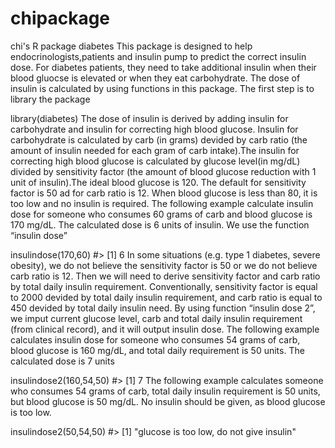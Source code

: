 # chipackage
chi's R package
diabetes
This package is designed to help endocrinologists,patients and insulin pump to predict the correct insulin dose. For diabetes patients, they need to take additional insulin when their blood gluocse is elevated or when they eat carbohydrate. The dose of insulin is calculated by using functions in this package. The first step is to library the package

library(diabetes)
The dose of insulin is derived by adding insulin for carbohydrate and insulin for correcting high blood glucose. Insulin for carbohydrate is calculated by carb (in grams) devided by carb ratio (the amount of insulin needed for each gram of carb intake).The insulin for correcting high blood glucose is calculated by glucose level(in mg/dL) divided by sensitivity factor (the amount of blood glucose reduction with 1 unit of insulin).The ideal blood glucose is 120. The default for sensitivity factor is 50 ad for carb ratio is 12. When blood glucose is less than 80, it is too low and no insulin is required. The following example calculate insulin dose for someone who consumes 60 grams of carb and blood glucose is 170 mg/dL. The calculated dose is 6 units of insulin. We use the function “insulin dose”

insulindose(170,60)
#> [1] 6
In some situations (e.g. type 1 diabetes, severe obesity), we do not believe the sensitivity factor is 50 or we do not believe carb ratio is 12. Then we will need to derive sensitivity factor and carb ratio by total daily insulin requirement. Conventionally, sensitivity factor is equal to 2000 devided by total daily insulin requirement, and carb ratio is equal to 450 devided by total daily insulin need. By using function “insulin dose 2”, we imput current glucose level, carb and total daily insulin requirement (from clinical record), and it will output insulin dose. The following example calculates insulin dose for someone who consumes 54 grams of carb, blood glucose is 160 mg/dL, and total daily requirement is 50 units. The calculated dose is 7 units

insulindose2(160,54,50)
#> [1] 7
The following example calculates someone who consumes 54 grams of carb, total daily insulin requirement is 50 units, but blood glucose is 50 mg/dL. No insulin should be given, as blood glucose is too low.

insulindose2(50,54,50)
#> [1] "glucose is too low, do not give insulin"
